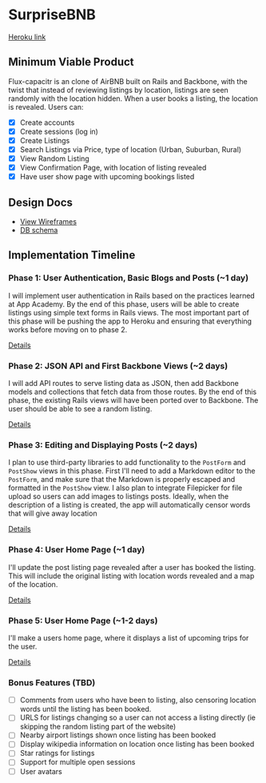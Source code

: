 # SurpriseBNB

[Heroku link][heroku]

[heroku]: http://surprisebnb.herokuapp.com

## Minimum Viable Product
Flux-capacitr is an clone of AirBNB built on Rails and Backbone, with the twist that
instead of reviewing listings by location, listings are seen randomly with the location hidden.
When a user books a listing, the location is revealed. Users can:

- [x] Create accounts
- [x] Create sessions (log in)
- [x] Create Listings
- [x] Search Listings via Price, type of location (Urban, Suburban, Rural)
- [x] View Random Listing
- [x] View Confirmation Page, with location of listing revealed
- [x] Have user show page with upcoming bookings listed

## Design Docs
* [View Wireframes][views]
* [DB schema][schema]

[views]: ./docs/views.md
[schema]: ./docs/schema.md

## Implementation Timeline

### Phase 1: User Authentication, Basic Blogs and Posts (~1 day)
I will implement user authentication in Rails based on the practices learned at
App Academy. By the end of this phase, users will be able to create listings using
simple text forms in Rails views. The most important part of this
phase will be pushing the app to Heroku and ensuring that everything works
before moving on to phase 2.

[Details][phase-one]

### Phase 2: JSON API and First Backbone Views (~2 days)
I will add API routes to serve listing data as JSON, then add Backbone
models and collections that fetch data from those routes. By the end of this
phase, the existing Rails views will have been ported over to Backbone. The user
should be able to see a random listing.

[Details][phase-two]

### Phase 3: Editing and Displaying Posts (~2 days)
I plan to use third-party libraries to add functionality to the `PostForm` and
`PostShow` views in this phase. First I'll need to add a Markdown editor to the
`PostForm`, and make sure that the Markdown is properly escaped and formatted in
the `PostShow` view. I also plan to integrate Filepicker for file upload so
users can add images to listings posts. Ideally, when the description of a listing
is created, the app will automatically censor words that will give away location

[Details][phase-three]

### Phase 4: User Home Page (~1 day)
I'll update the post listing page revealed after a user has booked the listing.
This will include the original listing with location words revealed and a map
of the location.

[Details][phase-four]

### Phase 5: User Home Page (~1-2 days)
I'll make a users home page, where it displays a list of upcoming trips for the user.

[Details][phase-five]

### Bonus Features (TBD)
- [ ] Comments from users who have been to listing, also censoring location words until
the listing has been booked.
- [ ] URLS for listings changing so a user can not access a listing directly
(ie skipping the random listing part of the website)
- [ ] Nearby airport listings shown once listing has been booked
- [ ] Display wikipedia information on location once listing has been booked
- [ ] Star ratings for listings
- [ ] Support for multiple open sessions
- [ ] User avatars

[phase-one]: ./docs/phases/phase1.md
[phase-two]: ./docs/phases/phase2.md
[phase-three]: ./docs/phases/phase3.md
[phase-four]: ./docs/phases/phase4.md
[phase-five]: ./docs/phases/phase5.md
